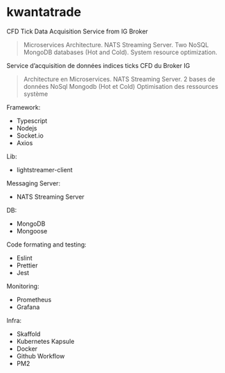 # kwantatrade

CFD Tick Data Acquisition Service from IG Broker

> Microservices Architecture. 
> NATS Streaming Server. 
> Two NoSQL MongoDB databases (Hot and Cold). 
> System resource optimization.


Service d’acquisition de données indices ticks CFD du Broker IG 

> Architecture en Microservices. 
> NATS Streaming Server. 
> 2 bases de données NoSql Mongodb (Hot et Cold)
> Optimisation des ressources système

Framework:
 - Typescript
 - Nodejs
 - Socket.io
 - Axios
 
Lib: 
 - lightstreamer-client

Messaging Server:
 - NATS Streaming Server

DB:
 - MongoDB
 - Mongoose

Code formating and testing:
  - Eslint
  - Prettier
  - Jest

Monitoring:
 - Prometheus
 - Grafana

Infra:
 - Skaffold
 - Kubernetes Kapsule
 - Docker
 - Github Workflow
 - PM2
